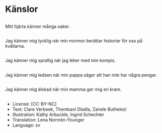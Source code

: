# Känslor

##
Mitt hjärta känner många saker.

##
Jag känner mig lycklig när min mormor berättar historier för oss på kvällarna.

##
Jag känner mig sprallig när jag leker med min kompis.

##
Jag känner mig ledsen när min pappa säger att han inte har några pengar.

##
Jag känner mig älskad när min mamma ger mig en kram.

##
* License: [CC-BY-NC]
* Text: Clare Verbeek, Thembani Dladla, Zanele Buthelezi
* Illustration: Kathy Arbuckle, Ingrid Schechter
* Translation: Lena Normén-Younger
* Language: sv
